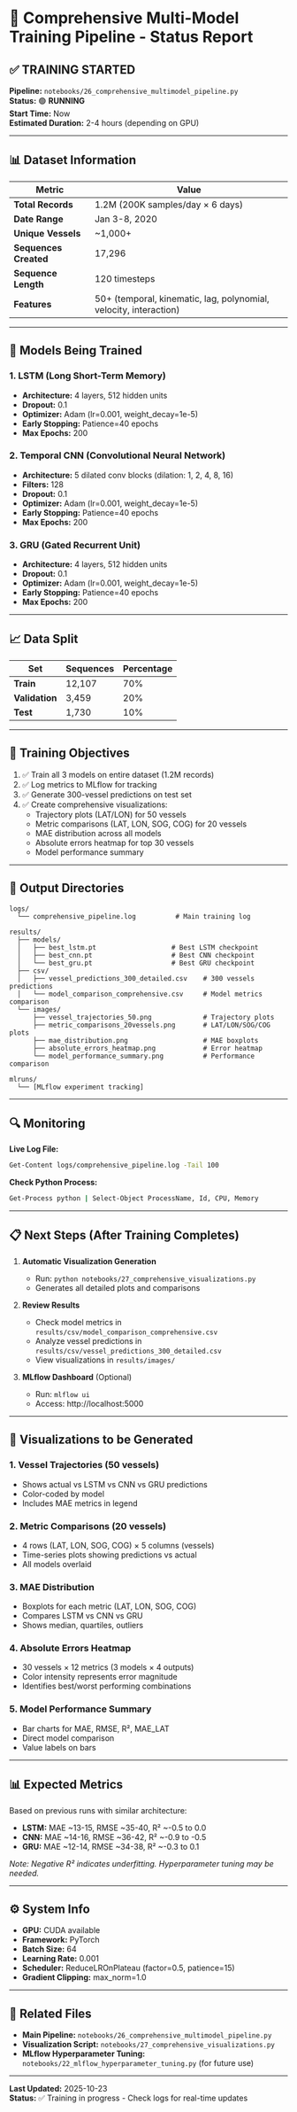 # 🚀 Comprehensive Multi-Model Training Pipeline - Status Report

## ✅ TRAINING STARTED

**Pipeline:** `notebooks/26_comprehensive_multimodel_pipeline.py`  
**Status:** 🟢 **RUNNING**  
**Start Time:** Now  
**Estimated Duration:** 2-4 hours (depending on GPU)

---

## 📊 Dataset Information

| Metric | Value |
|--------|-------|
| **Total Records** | 1.2M (200K samples/day × 6 days) |
| **Date Range** | Jan 3-8, 2020 |
| **Unique Vessels** | ~1,000+ |
| **Sequences Created** | 17,296 |
| **Sequence Length** | 120 timesteps |
| **Features** | 50+ (temporal, kinematic, lag, polynomial, velocity, interaction) |

---

## 🧠 Models Being Trained

### 1. **LSTM (Long Short-Term Memory)**
- **Architecture:** 4 layers, 512 hidden units
- **Dropout:** 0.1
- **Optimizer:** Adam (lr=0.001, weight_decay=1e-5)
- **Early Stopping:** Patience=40 epochs
- **Max Epochs:** 200

### 2. **Temporal CNN (Convolutional Neural Network)**
- **Architecture:** 5 dilated conv blocks (dilation: 1, 2, 4, 8, 16)
- **Filters:** 128
- **Dropout:** 0.1
- **Optimizer:** Adam (lr=0.001, weight_decay=1e-5)
- **Early Stopping:** Patience=40 epochs
- **Max Epochs:** 200

### 3. **GRU (Gated Recurrent Unit)**
- **Architecture:** 4 layers, 512 hidden units
- **Dropout:** 0.1
- **Optimizer:** Adam (lr=0.001, weight_decay=1e-5)
- **Early Stopping:** Patience=40 epochs
- **Max Epochs:** 200

---

## 📈 Data Split

| Set | Sequences | Percentage |
|-----|-----------|-----------|
| **Train** | 12,107 | 70% |
| **Validation** | 3,459 | 20% |
| **Test** | 1,730 | 10% |

---

## 🎯 Training Objectives

1. ✅ Train all 3 models on entire dataset (1.2M records)
2. ✅ Log metrics to MLflow for tracking
3. ✅ Generate 300-vessel predictions on test set
4. ✅ Create comprehensive visualizations:
   - Trajectory plots (LAT/LON) for 50 vessels
   - Metric comparisons (LAT, LON, SOG, COG) for 20 vessels
   - MAE distribution across all models
   - Absolute errors heatmap for top 30 vessels
   - Model performance summary

---

## 📁 Output Directories

```
logs/
  └── comprehensive_pipeline.log          # Main training log

results/
  ├── models/
  │   ├── best_lstm.pt                   # Best LSTM checkpoint
  │   ├── best_cnn.pt                    # Best CNN checkpoint
  │   └── best_gru.pt                    # Best GRU checkpoint
  ├── csv/
  │   ├── vessel_predictions_300_detailed.csv    # 300 vessels predictions
  │   └── model_comparison_comprehensive.csv     # Model metrics comparison
  └── images/
      ├── vessel_trajectories_50.png             # Trajectory plots
      ├── metric_comparisons_20vessels.png       # LAT/LON/SOG/COG plots
      ├── mae_distribution.png                   # MAE boxplots
      ├── absolute_errors_heatmap.png            # Error heatmap
      └── model_performance_summary.png          # Performance comparison

mlruns/
  └── [MLflow experiment tracking]
```

---

## 🔍 Monitoring

**Live Log File:**
```bash
Get-Content logs/comprehensive_pipeline.log -Tail 100
```

**Check Python Process:**
```bash
Get-Process python | Select-Object ProcessName, Id, CPU, Memory
```

---

## 📋 Next Steps (After Training Completes)

1. **Automatic Visualization Generation**
   - Run: `python notebooks/27_comprehensive_visualizations.py`
   - Generates all detailed plots and comparisons

2. **Review Results**
   - Check model metrics in `results/csv/model_comparison_comprehensive.csv`
   - Analyze vessel predictions in `results/csv/vessel_predictions_300_detailed.csv`
   - View visualizations in `results/images/`

3. **MLflow Dashboard** (Optional)
   - Run: `mlflow ui`
   - Access: http://localhost:5000

---

## 🎨 Visualizations to be Generated

### 1. **Vessel Trajectories (50 vessels)**
- Shows actual vs LSTM vs CNN vs GRU predictions
- Color-coded by model
- Includes MAE metrics in legend

### 2. **Metric Comparisons (20 vessels)**
- 4 rows (LAT, LON, SOG, COG) × 5 columns (vessels)
- Time-series plots showing predictions vs actual
- All models overlaid

### 3. **MAE Distribution**
- Boxplots for each metric (LAT, LON, SOG, COG)
- Compares LSTM vs CNN vs GRU
- Shows median, quartiles, outliers

### 4. **Absolute Errors Heatmap**
- 30 vessels × 12 metrics (3 models × 4 outputs)
- Color intensity represents error magnitude
- Identifies best/worst performing combinations

### 5. **Model Performance Summary**
- Bar charts for MAE, RMSE, R², MAE_LAT
- Direct model comparison
- Value labels on bars

---

## 📊 Expected Metrics

Based on previous runs with similar architecture:
- **LSTM:** MAE ~13-15, RMSE ~35-40, R² ~-0.5 to 0.0
- **CNN:** MAE ~14-16, RMSE ~36-42, R² ~-0.9 to -0.5
- **GRU:** MAE ~12-14, RMSE ~34-38, R² ~-0.3 to 0.1

*Note: Negative R² indicates underfitting. Hyperparameter tuning may be needed.*

---

## ⚙️ System Info

- **GPU:** CUDA available
- **Framework:** PyTorch
- **Batch Size:** 64
- **Learning Rate:** 0.001
- **Scheduler:** ReduceLROnPlateau (factor=0.5, patience=15)
- **Gradient Clipping:** max_norm=1.0

---

## 🔗 Related Files

- **Main Pipeline:** `notebooks/26_comprehensive_multimodel_pipeline.py`
- **Visualization Script:** `notebooks/27_comprehensive_visualizations.py`
- **MLflow Hyperparameter Tuning:** `notebooks/22_mlflow_hyperparameter_tuning.py` (for future use)

---

**Last Updated:** 2025-10-23  
**Status:** ✅ Training in progress - Check logs for real-time updates

